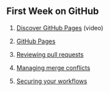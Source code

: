 ## First Week on GitHub

1. [Discover GitHub Pages](https://www.youtube.com/watch?v=2MsN8gpT6jY)  (video)

1. [GitHub Pages](https://github.com/Zi-Tao/github-pages-with-jekyll)

1. [Reviewing pull requests](https://github.com/Zi-Tao/reviewing-a-pull-request)

1. [Managing merge conflicts](https://github.com/Zi-Tao/merge-conflicts)

1. [Securing your workflows](https://github.com/Zi-Tao/security-on-github)
